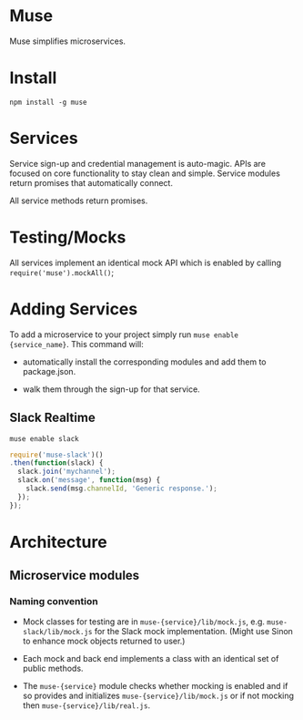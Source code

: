 # Muse

Muse simplifies microservices.

# Install

`npm install -g muse`

# Services

Service sign-up and credential management is auto-magic.
APIs are focused on core functionality to stay clean and 
simple.   Service modules return promises that automatically
connect.

All service methods return promises.

# Testing/Mocks

All services implement an identical mock API which is enabled
by calling `require('muse').mockAll()`;

# Adding Services

To add a microservice to your project simply run
`muse enable {service_name}`. This command will:

* automatically install the corresponding modules and add 
them to package.json.

* walk them through the sign-up for that service.

## Slack Realtime

```shell
muse enable slack
```

```javascript
require('muse-slack')()
.then(function(slack) {
  slack.join('mychannel');
  slack.on('message', function(msg) {
    slack.send(msg.channelId, 'Generic response.');
  });
});
```

# Architecture

## Microservice modules

### Naming convention

* Mock classes for testing are in `muse-{service}/lib/mock.js`, 
e.g. `muse-slack/lib/mock.js` for the Slack mock implementation.  (Might use Sinon to enhance mock objects returned to user.)

* Each mock and back end implements a class with an identical 
set of public methods. 

* The `muse-{service}` module checks whether mocking is enabled
and if so provides and initializes `muse-{service}/lib/mock.js` 
or if not mocking then `muse-{service}/lib/real.js`. 

